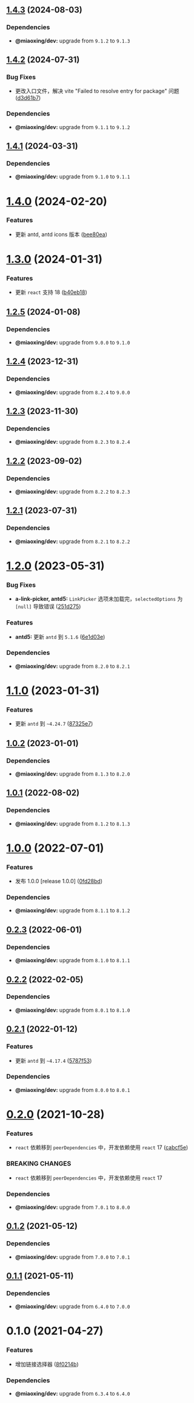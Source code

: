 ## [1.4.3](https://github.com/miaoxing/mxjs-a-link-picker/compare/v1.4.2...v1.4.3) (2024-08-03)





### Dependencies

* **@miaoxing/dev:** upgrade from `9.1.2` to `9.1.3`

## [1.4.2](https://github.com/miaoxing/mxjs-a-link-picker/compare/v1.4.1...v1.4.2) (2024-07-31)


### Bug Fixes

* 更改入口文件，解决 vite "Failed to resolve entry for package" 问题 ([d3d61b7](https://github.com/miaoxing/mxjs-a-link-picker/commit/d3d61b7b3282685a46ce5071a0feb0c6ed34ccf8))





### Dependencies

* **@miaoxing/dev:** upgrade from `9.1.1` to `9.1.2`

## [1.4.1](https://github.com/miaoxing/mxjs-a-link-picker/compare/v1.4.0...v1.4.1) (2024-03-31)





### Dependencies

* **@miaoxing/dev:** upgrade from `9.1.0` to `9.1.1`

# [1.4.0](https://github.com/miaoxing/mxjs-a-link-picker/compare/v1.3.0...v1.4.0) (2024-02-20)


### Features

* 更新 antd, antd icons 版本 ([bee80ea](https://github.com/miaoxing/mxjs-a-link-picker/commit/bee80ea9078ee0a2a91595f0deea982bd3a0e7b6))

# [1.3.0](https://github.com/miaoxing/mxjs-a-link-picker/compare/v1.2.5...v1.3.0) (2024-01-31)


### Features

* 更新 `react` 支持 18 ([b40eb18](https://github.com/miaoxing/mxjs-a-link-picker/commit/b40eb188007af27396bbae9cb38588a5c37d1c64))

## [1.2.5](https://github.com/miaoxing/mxjs-a-link-picker/compare/v1.2.4...v1.2.5) (2024-01-08)





### Dependencies

* **@miaoxing/dev:** upgrade from `9.0.0` to `9.1.0`

## [1.2.4](https://github.com/miaoxing/mxjs-a-link-picker/compare/v1.2.3...v1.2.4) (2023-12-31)





### Dependencies

* **@miaoxing/dev:** upgrade from `8.2.4` to `9.0.0`

## [1.2.3](https://github.com/miaoxing/mxjs-a-link-picker/compare/v1.2.2...v1.2.3) (2023-11-30)





### Dependencies

* **@miaoxing/dev:** upgrade from `8.2.3` to `8.2.4`

## [1.2.2](https://github.com/miaoxing/mxjs-a-link-picker/compare/v1.2.1...v1.2.2) (2023-09-02)





### Dependencies

* **@miaoxing/dev:** upgrade from `8.2.2` to `8.2.3`

## [1.2.1](https://github.com/miaoxing/mxjs-a-link-picker/compare/v1.2.0...v1.2.1) (2023-07-31)





### Dependencies

* **@miaoxing/dev:** upgrade from `8.2.1` to `8.2.2`

# [1.2.0](https://github.com/miaoxing/mxjs-a-link-picker/compare/v1.1.0...v1.2.0) (2023-05-31)


### Bug Fixes

* **a-link-picker, antd5:** `LinkPicker` 选项未加载完，`selectedOptions` 为 `[null]` 导致错误 ([251d275](https://github.com/miaoxing/mxjs-a-link-picker/commit/251d275686c17ef02c48612f86190fc2ab42aa16))


### Features

* **antd5:** 更新 `antd` 到 `5.1.6` ([6e1d03e](https://github.com/miaoxing/mxjs-a-link-picker/commit/6e1d03e11b7636374dad0956a67ea04c1af5752e))





### Dependencies

* **@miaoxing/dev:** upgrade from `8.2.0` to `8.2.1`

# [1.1.0](https://github.com/miaoxing/mxjs-a-link-picker/compare/v1.0.2...v1.1.0) (2023-01-31)


### Features

* 更新 `antd` 到 `~4.24.7` ([87325e7](https://github.com/miaoxing/mxjs-a-link-picker/commit/87325e75936701552fe3cf3b93cd831005cf77dd))

## [1.0.2](https://github.com/miaoxing/mxjs-a-link-picker/compare/v1.0.1...v1.0.2) (2023-01-01)





### Dependencies

* **@miaoxing/dev:** upgrade from `8.1.3` to `8.2.0`

## [1.0.1](https://github.com/miaoxing/mxjs-a-link-picker/compare/v1.0.0...v1.0.1) (2022-08-02)





### Dependencies

* **@miaoxing/dev:** upgrade from `8.1.2` to `8.1.3`

# [1.0.0](https://github.com/miaoxing/mxjs-a-link-picker/compare/v0.2.3...v1.0.0) (2022-07-01)


### Features

* 发布 1.0.0 [release 1.0.0] ([0fd28bd](https://github.com/miaoxing/mxjs-a-link-picker/commit/0fd28bd522636a5c52a0eef31e88b123f5299aae))





### Dependencies

* **@miaoxing/dev:** upgrade from `8.1.1` to `8.1.2`

## [0.2.3](https://github.com/miaoxing/mxjs-a-link-picker/compare/v0.2.2...v0.2.3) (2022-06-01)





### Dependencies

* **@miaoxing/dev:** upgrade from `8.1.0` to `8.1.1`

## [0.2.2](https://github.com/miaoxing/mxjs-a-link-picker/compare/v0.2.1...v0.2.2) (2022-02-05)





### Dependencies

* **@miaoxing/dev:** upgrade from `8.0.1` to `8.1.0`

## [0.2.1](https://github.com/miaoxing/mxjs-a-link-picker/compare/v0.2.0...v0.2.1) (2022-01-12)


### Features

* 更新 `antd` 到 `~4.17.4` ([5787f53](https://github.com/miaoxing/mxjs-a-link-picker/commit/5787f53cd1c919aa24b6e5635c69e91731736e7b))





### Dependencies

* **@miaoxing/dev:** upgrade from `8.0.0` to `8.0.1`

# [0.2.0](https://github.com/miaoxing/mxjs-a-link-picker/compare/v0.1.2...v0.2.0) (2021-10-28)


### Features

* `react` 依赖移到 `peerDependencies` 中，开发依赖使用 `react` 17 ([cabcf5e](https://github.com/miaoxing/mxjs-a-link-picker/commit/cabcf5e64f4defcb4095f2e8e178d79a9251096d))


### BREAKING CHANGES

* `react` 依赖移到 `peerDependencies` 中，开发依赖使用 `react` 17





### Dependencies

* **@miaoxing/dev:** upgrade from `7.0.1` to `8.0.0`

## [0.1.2](https://github.com/miaoxing/mxjs-a-link-picker/compare/v0.1.1...v0.1.2) (2021-05-12)





### Dependencies

* **@miaoxing/dev:** upgrade from `7.0.0` to `7.0.1`

## [0.1.1](https://github.com/miaoxing/mxjs-a-link-picker/compare/v0.1.0...v0.1.1) (2021-05-11)





### Dependencies

* **@miaoxing/dev:** upgrade from `6.4.0` to `7.0.0`

# 0.1.0 (2021-04-27)


### Features

* 增加链接选择器 ([8f0214b](https://github.com/miaoxing/mxjs-a-link-picker/commit/8f0214bf55f3799114571cd87f36553492f758c4))





### Dependencies

* **@miaoxing/dev:** upgrade from `6.3.4` to `6.4.0`
